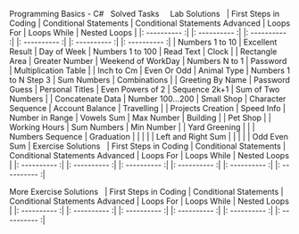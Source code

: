 Programming Basics - C#
&nbsp;
Solved Tasks
&nbsp;
&nbsp;
Lab Solutions
&nbsp;
| First Steps in Coding | Conditional Statements | Conditional Statements Advanced | Loops For | Loops While | Nested Loops |
|: ---------- :| |: ---------- :| |: ---------- :| |: ---------- :| |: ---------- :| |: ---------- :| 
| Numbers 1 to 10 | Excellent Result | Day of Week | Numbers 1 to 100 | Read Text | Clock |
| Rectangle Area | Greater Number | Weekend of WorkDay | Numbers N to 1 | Password | Multiplication Table |
| Inch to Cm | Even Or Odd | Animal Type | Numbers 1 to N Step 3 | Sum Numbers | Combinations |
| Greeting By Name | Password Guess | Personal Titles | Even Powers of 2 | Sequence 2k+1 | Sum of Two Numbers |
| Concatenate Data | Number 100...200 | Small Shop | Character Sequence | Account Balance | Travelling |
| Projects Creation | Speed Info | Number in Range | Vowels Sum | Max Number | Building |
| Pet Shop |        | Working Hours | Sum Numbers | Min Number | 
| Yard Greening |         |         | Numbers Sequence | Graduation |
|               |          |          | Left and Right Sum | 
|             |           |          | Odd Even Sum | 
Exercise Solutions
&nbsp;
| First Steps in Coding | Conditional Statements | Conditional Statements Advanced | Loops For | Loops While | Nested Loops |
|: ---------- :| |: ---------- :| |: ---------- :| |: ---------- :| |: ---------- :| |: ---------- :| 



More Exercise Solutions
&nbsp;
| First Steps in Coding | Conditional Statements | Conditional Statements Advanced | Loops For | Loops While | Nested Loops |
|: ---------- :| |: ---------- :| |: ---------- :| |: ---------- :| |: ---------- :| |: ---------- :| 
